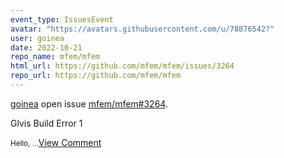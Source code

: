 ```yaml
---
event_type: IssuesEvent
avatar: "https://avatars.githubusercontent.com/u/78876542?"
user: goinea
date: 2022-10-21
repo_name: mfem/mfem
html_url: https://github.com/mfem/mfem/issues/3264
repo_url: https://github.com/mfem/mfem
---
```


<a href='https://github.com/goinea' target='_blank'>goinea</a> open issue <a href='https://github.com/mfem/mfem/issues/3264' target='_blank'>mfem/mfem#3264</a>.

<p>Glvis Build Error 1</p><small>Hello, ...</small><a href='https://github.com/mfem/mfem/issues/3264' target='_blank'>View Comment</a>